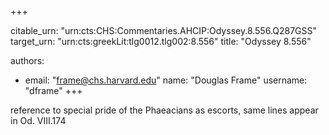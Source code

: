 +++


citable_urn: "urn:cts:CHS:Commentaries.AHCIP:Odyssey.8.556.Q287GSS"
target_urn: "urn:cts:greekLit:tlg0012.tlg002:8.556"
title: "Odyssey 8.556"

authors:
- email: "frame@chs.harvard.edu"
  name: "Douglas Frame"
  username: "dframe"
+++

<p>reference to special pride of the Phaeacians as escorts, same lines appear in Od. VIII.174</p>